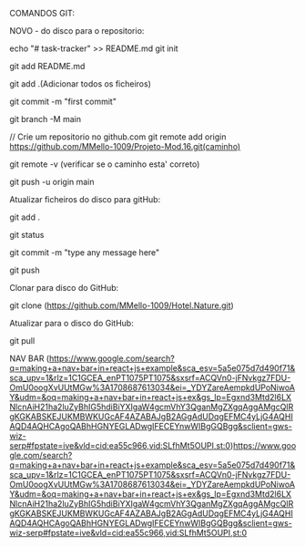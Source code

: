 COMANDOS GIT:

NOVO - do disco para o repositorio:

echo "# task-tracker" >> README.md
git init

git add README.md

git add .(Adicionar todos os ficheiros)

git commit -m "first commit"

git branch -M main

// Crie um repositorio no github.com
git remote add origin https://github.com/MMello-1009/Projeto-Mod.16.git(caminho)

git remote -v (verificar se o caminho esta' correto)

git push -u origin main

Atualizar ficheiros do disco para gitHub:

git add .

git status

git commit -m "type any message here"

git push

Clonar para disco do GitHub:

git clone (https://github.com/MMello-1009/Hotel.Nature.git)

Atualizar para o disco do GitHub:

git pull


NAV BAR
(https://www.google.com/search?q=making+a+nav+bar+in+react+js+example&sca_esv=5a5e075d7d490f71&sca_upv=1&rlz=1C1GCEA_enPT1075PT1075&sxsrf=ACQVn0-jFNvkgz7FDU-OmU0oogXvUUtMGw%3A1708687613034&ei=_YDYZareAempkdUPoNiwoAY&udm=&oq=making+a+nav+bar+in+react+js+ex&gs_lp=Egxnd3Mtd2l6LXNlcnAiH21ha2luZyBhIG5hdiBiYXIgaW4gcmVhY3QganMgZXgqAggAMgcQIRgKGKABSKEJUKMBWKUGcAF4AZABAJgB2AGgAdUDqgEFMC4yLjG4AQHIAQD4AQHCAgoQABhHGNYEGLADwgIFECEYnwWIBgGQBgg&sclient=gws-wiz-serp#fpstate=ive&vld=cid:ea55c966,vid:SLfhMt5OUPI,st:0)https://www.google.com/search?q=making+a+nav+bar+in+react+js+example&sca_esv=5a5e075d7d490f71&sca_upv=1&rlz=1C1GCEA_enPT1075PT1075&sxsrf=ACQVn0-jFNvkgz7FDU-OmU0oogXvUUtMGw%3A1708687613034&ei=_YDYZareAempkdUPoNiwoAY&udm=&oq=making+a+nav+bar+in+react+js+ex&gs_lp=Egxnd3Mtd2l6LXNlcnAiH21ha2luZyBhIG5hdiBiYXIgaW4gcmVhY3QganMgZXgqAggAMgcQIRgKGKABSKEJUKMBWKUGcAF4AZABAJgB2AGgAdUDqgEFMC4yLjG4AQHIAQD4AQHCAgoQABhHGNYEGLADwgIFECEYnwWIBgGQBgg&sclient=gws-wiz-serp#fpstate=ive&vld=cid:ea55c966,vid:SLfhMt5OUPI,st:0   
